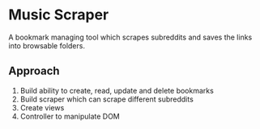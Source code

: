 # Music Scraper
A bookmark managing tool which scrapes subreddits and saves the links into browsable folders.

## Approach
1. Build ability to create, read, update and delete bookmarks
2. Build scraper which can scrape different subreddits
3. Create views
4. Controller to manipulate DOM 
